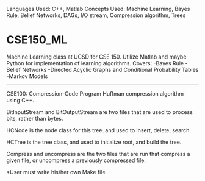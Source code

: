 Languages Used: C++, Matlab
Concepts Used: Machine Learning, Bayes Rule, Belief Networks, DAGs, I/O stream, Compression algorithm, Trees

CSE150_ML
=========

Machine Learning class at UCSD for CSE 150. Utilize Matlab and maybe Python for implementation of learning algorithms.
Covers:
  -Bayes Rule
  -Belief Networks
  -Directed Acyclic Graphs and Conditional Probability Tables
  -Markov Models
  
--------------------------------------------------------

CSE100: Compression-Code
Program Huffman compression algorithm using C++.

BitInputStream and BitOutputStream are two files that are used to process bits, rather than bytes.

HCNode is the node class for this tree, and used to insert, delete, search.

HCTree is the tree class, and used to initialize root, and build the tree.

Compress and uncompress are the two files that are run that compress a given file, or uncompress a previously compressed file.

*User must write his/her own Make file.
